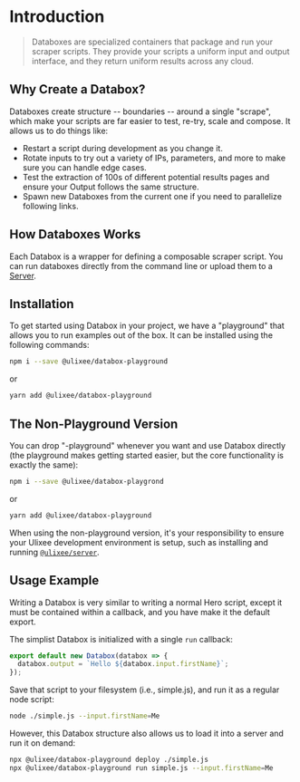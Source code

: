 # Introduction

> Databoxes are specialized containers that package and run your scraper scripts. They provide your scripts a uniform input and output interface, and they return uniform results across any cloud.

## Why Create a Databox?

Databoxes create structure -- boundaries -- around a single "scrape", which make your scripts are far easier to test, re-try, scale and compose. It allows us to do things like:

- Restart a script during development as you change it.
- Rotate inputs to try out a variety of IPs, parameters, and more to make sure you can handle edge cases.
- Test the extraction of 100s of different potential results pages and ensure your Output follows the same structure.
- Spawn new Databoxes from the current one if you need to parallelize following links.

## How Databoxes Works

Each Databox is a wrapper for defining a composable scraper script. You can run databoxes directly from the command line or upload them to a [Server](/docs/server).

## Installation

To get started using Databox in your project, we have a "playground" that allows you to run examples out of the box. It can be installed using the following commands:

```bash
npm i --save @ulixee/databox-playground
```

or

```bash
yarn add @ulixee/databox-playground
```

## The Non-Playground Version

You can drop "-playground" whenever you want and use Databox directly (the playground makes getting started easier, but the core functionality is exactly the same):


```bash
npm i --save @ulixee/databox-playgrond
```

or

```bash
yarn add @ulixee/databox-playground
```

When using the non-playground version, it's your responsibility to ensure your Ulixee development environment is setup, such as installing and running [`@ulixee/server`](/docs/server).

## Usage Example

Writing a Databox is very similar to writing a normal Hero script, except it must be contained within a callback, and you have make it the default export.

The simplist Databox is initialized with a single `run` callback:

```js
export default new Databox(databox => {
  databox.output = `Hello ${databox.input.firstName}`;
});
```

Save that script to your filesystem (i.e., simple.js), and run it as a regular node script:

```bash
node ./simple.js --input.firstName=Me
```

 However, this Databox structure also allows us to load it into a server and run it on demand:

```bash
npx @ulixee/databox-playground deploy ./simple.js
npx @ulixee/databox-playground run simple.js --input.firstName=Me

```
